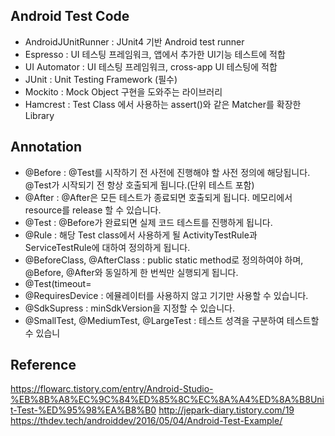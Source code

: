 

## Android Test Code


- AndroidJUnitRunner : JUnit4 기반 Android test runner
- Espresso : UI 테스팅 프레임워크, 앱에서 추가한 UI기능 테스트에 적합
- UI Automator : UI 테스팅 프레임워크, cross-app UI 테스팅에 적합
- JUnit : Unit Testing Framework (필수)
- Mockito : Mock Object 구현을 도와주는 라이브러리
- Hamcrest : Test Class 에서 사용하는 assert()와 같은 Matcher를 확장한 Library



## Annotation
- @Before : @Test를 시작하기 전 사전에 진행해야 할 사전 정의에 해당됩니다. @Test가 시작되기 전 항상 호출되게 됩니다.(단위 테스트 포함)
- @After : @After은 모든 테스트가 종료되면 호출되게 됩니다. 메모리에서 resource를 release 할 수 있습니다.
- @Test : @Before가 완료되면 실제 코드 테스트를 진행하게 됩니다.
- @Rule : 해당 Test class에서 사용하게 될 ActivityTestRule과 ServiceTestRule에 대하여 정의하게 됩니다.
- @BeforeClass, @AfterClass : public static method로 정의하여야 하며, @Before, @After와 동일하게 한 번씩만 실행되게 됩니다.
- @Test(timeout=
- @RequiresDevice : 에뮬레이터를 사용하지 않고 기기만 사용할 수 있습니다.
- @SdkSupress : minSdkVersion을 지정할 수 있습니다.
- @SmallTest, @MediumTest, @LargeTest : 테스트 성격을 구분하여 테스트할 수 있습니



## Reference
https://flowarc.tistory.com/entry/Android-Studio-%EB%8B%A8%EC%9C%84%ED%85%8C%EC%8A%A4%ED%8A%B8Unit-Test-%ED%95%98%EA%B8%B0
http://jepark-diary.tistory.com/19
https://thdev.tech/androiddev/2016/05/04/Android-Test-Example/
